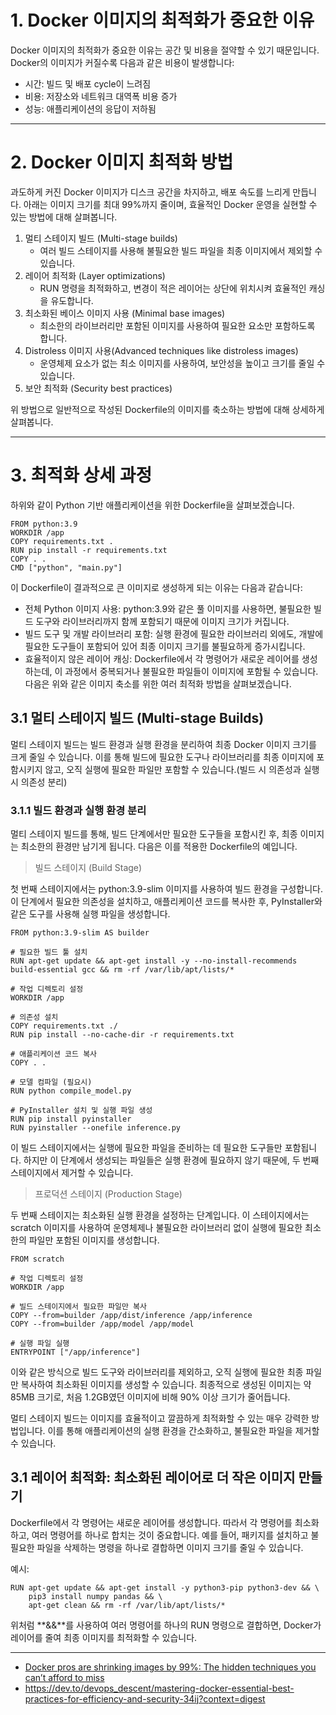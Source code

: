 # 1. Docker 이미지의 최적화가 중요한 이유
Docker 이미지의 최적화가 중요한 이유는 공간 및 비용을 절약할 수 있기 때문입니다. Docker의 이미지가 커질수록 다음과 같은 비용이 발생합니다:

* 시간: 빌드 및 배포 cycle이 느려짐
* 비용: 저장소와 네트워크 대역폭 비용 증가
* 성능: 애플리케이션의 응답이 저하됨

***
# 2. Docker 이미지 최적화 방법
과도하게 커진 Docker 이미지가 디스크 공간을 차지하고, 배포 속도를 느리게 만듭니다. 아래는 이미지 크기를 최대 99%까지 줄이며, 효율적인 Docker 운영을 실현할 수 있는 방법에 대해 살펴봅니다.

1. 멀티 스테이지 빌드 (Multi-stage builds)
    * 여러 빌드 스테이지를 사용해 불필요한 빌드 파일을 최종 이미지에서 제외할 수 있습니다.
2. 레이어 최적화 (Layer optimizations)
    * RUN 명령을 최적화하고, 변경이 적은 레이어는 상단에 위치시켜 효율적인 캐싱을 유도합니다.
3. 최소화된 베이스 이미지 사용 (Minimal base images)
    * 최소한의 라이브러리만 포함된 이미지를 사용하여 필요한 요소만 포함하도록 합니다.
4. Distroless 이미지 사용(Advanced techniques like distroless images)
    *  운영체제 요소가 없는 최소 이미지를 사용하여, 보안성을 높이고 크기를 줄일 수 있습니다.
5. 보안 최적화 (Security best practices)

위 방법으로 일반적으로 작성된 Dockerfile의 이미지를 축소하는 방법에 대해 상세하게 살펴봅니다.

***
# 3. 최적화 상세 과정
하위와 같이 Python 기반 애플리케이션을 위한 Dockerfile을 살펴보겠습니다.
```
FROM python:3.9
WORKDIR /app
COPY requirements.txt .
RUN pip install -r requirements.txt
COPY . .
CMD ["python", "main.py"]
```
이 Dockerfile이 결과적으로 큰 이미지로 생성하게 되는 이유는 다음과 같습니다:

* 전체 Python 이미지 사용: python:3.9와 같은 풀 이미지를 사용하면, 불필요한 빌드 도구와 라이브러리까지 함께 포함되기 때문에 이미지 크기가 커집니다.
* 빌드 도구 및 개발 라이브러리 포함: 실행 환경에 필요한 라이브러리 외에도, 개발에 필요한 도구들이 포함되어 있어 최종 이미지 크기를 불필요하게 증가시킵니다.
* 효율적이지 않은 레이어 캐싱: Dockerfile에서 각 명령어가 새로운 레이어를 생성하는데, 이 과정에서 중복되거나 불필요한 파일들이 이미지에 포함될 수 있습니다.
다음은 위와 같은 이미지 축소를 위한 여러 최적화 방법을 살펴보겠습니다.
## 3.1 멀티 스테이지 빌드 (Multi-stage Builds)
멀티 스테이지 빌드는 빌드 환경과 실행 환경을 분리하여 최종 Docker 이미지 크기를 크게 줄일 수 있습니다. 이를 통해 빌드에 필요한 도구나 라이브러리를 최종 이미지에 포함시키지 않고, 오직 실행에 필요한 파일만 포함할 수 있습니다.(빌드 시 의존성과 실행 시 의존성 분리)
### 3.1.1 빌드 환경과 실행 환경 분리
멀티 스테이지 빌드를 통해, 빌드 단계에서만 필요한 도구들을 포함시킨 후, 최종 이미지는 최소한의 환경만 남기게 됩니다. 다음은 이를 적용한 Dockerfile의 예입니다.

> 빌드 스테이지 (Build Stage)

첫 번째 스테이지에서는 python:3.9-slim 이미지를 사용하여 빌드 환경을 구성합니다. 이 단계에서 필요한 의존성을 설치하고, 애플리케이션 코드를 복사한 후, PyInstaller와 같은 도구를 사용해 실행 파일을 생성합니다.
```
FROM python:3.9-slim AS builder

# 필요한 빌드 툴 설치
RUN apt-get update && apt-get install -y --no-install-recommends build-essential gcc && rm -rf /var/lib/apt/lists/*

# 작업 디렉토리 설정
WORKDIR /app

# 의존성 설치
COPY requirements.txt ./
RUN pip install --no-cache-dir -r requirements.txt

# 애플리케이션 코드 복사
COPY . .

# 모델 컴파일 (필요시)
RUN python compile_model.py

# PyInstaller 설치 및 실행 파일 생성
RUN pip install pyinstaller
RUN pyinstaller --onefile inference.py

```
이 빌드 스테이지에서는 실행에 필요한 파일을 준비하는 데 필요한 도구들만 포함됩니다. 하지만 이 단계에서 생성되는 파일들은 실행 환경에 필요하지 않기 때문에, 두 번째 스테이지에서 제거할 수 있습니다.

> 프로덕션 스테이지 (Production Stage)

두 번째 스테이지는 최소화된 실행 환경을 설정하는 단계입니다. 이 스테이지에서는 scratch 이미지를 사용하여 운영체제나 불필요한 라이브러리 없이 실행에 필요한 최소한의 파일만 포함된 이미지를 생성합니다.
```
FROM scratch

# 작업 디렉토리 설정
WORKDIR /app

# 빌드 스테이지에서 필요한 파일만 복사
COPY --from=builder /app/dist/inference /app/inference
COPY --from=builder /app/model /app/model

# 실행 파일 실행
ENTRYPOINT ["/app/inference"]
```
이와 같은 방식으로 빌드 도구와 라이브러리를 제외하고, 오직 실행에 필요한 최종 파일만 복사하여 최소화된 이미지를 생성할 수 있습니다. 최종적으로 생성된 이미지는 약 85MB 크기로, 처음 1.2GB였던 이미지에 비해 90% 이상 크기가 줄어듭니다.

멀티 스테이지 빌드는 이미지를 효율적이고 깔끔하게 최적화할 수 있는 매우 강력한 방법입니다. 이를 통해 애플리케이션의 실행 환경을 간소화하고, 불필요한 파일을 제거할 수 있습니다.

## 3.1 레이어 최적화: 최소화된 레이어로 더 작은 이미지 만들기
Dockerfile에서 각 명령어는 새로운 레이어를 생성합니다. 따라서 각 명령어를 최소화하고, 여러 명령어를 하나로 합치는 것이 중요합니다. 예를 들어, 패키지를 설치하고 불필요한 파일을 삭제하는 명령을 하나로 결합하면 이미지 크기를 줄일 수 있습니다.

예시:
```
RUN apt-get update && apt-get install -y python3-pip python3-dev && \
    pip3 install numpy pandas && \
    apt-get clean && rm -rf /var/lib/apt/lists/*

```
위처럼 **&&**를 사용하여 여러 명령어를 하나의 RUN 명령으로 결합하면, Docker가 레이어를 줄여 최종 이미지를 최적화할 수 있습니다.
***

* [Docker pros are shrinking images by 99%: The hidden techniques you can’t afford to miss](https://aws.plainenglish.io/docker-pros-are-shrinking-images-by-99-the-hidden-techniques-you-cant-afford-to-miss-a70ee26b4cbf)
* https://dev.to/devops_descent/mastering-docker-essential-best-practices-for-efficiency-and-security-34ij?context=digest